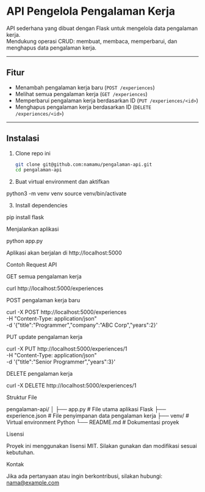# API Pengelola Pengalaman Kerja

API sederhana yang dibuat dengan Flask untuk mengelola data pengalaman kerja.  
Mendukung operasi CRUD: membuat, membaca, memperbarui, dan menghapus data pengalaman kerja.

---

## Fitur

- Menambah pengalaman kerja baru (`POST /experiences`)
- Melihat semua pengalaman kerja (`GET /experiences`)
- Memperbarui pengalaman kerja berdasarkan ID (`PUT /experiences/<id>`)
- Menghapus pengalaman kerja berdasarkan ID (`DELETE /experiences/<id>`)

---

## Instalasi

1. Clone repo ini
   ```bash
   git clone git@github.com:namamu/pengalaman-api.git
   cd pengalaman-api

2. Buat virtual environment dan aktifkan

python3 -m venv venv
source venv/bin/activate


3. Install dependencies

pip install flask



Menjalankan aplikasi

python app.py

Aplikasi akan berjalan di http://localhost:5000


Contoh Request API

GET semua pengalaman kerja

curl http://localhost:5000/experiences

POST pengalaman kerja baru

curl -X POST http://localhost:5000/experiences \
     -H "Content-Type: application/json" \
     -d '{"title":"Programmer","company":"ABC Corp","years":2}'

PUT update pengalaman kerja

curl -X PUT http://localhost:5000/experiences/1 \
     -H "Content-Type: application/json" \
     -d '{"title":"Senior Programmer","years":3}'

DELETE pengalaman kerja

curl -X DELETE http://localhost:5000/experiences/1


Struktur File

pengalaman-api/
│
├── app.py           # File utama aplikasi Flask
├── experience.json  # File penyimpanan data pengalaman kerja
├── venv/            # Virtual environment Python
└── README.md        # Dokumentasi proyek


Lisensi

Proyek ini menggunakan lisensi MIT. Silakan gunakan dan modifikasi sesuai kebutuhan.


Kontak

Jika ada pertanyaan atau ingin berkontribusi, silakan hubungi:
nama@example.com


